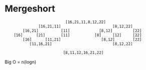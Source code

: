 # Mergeshort

                               [16,21,11,8,12,22] 
                   [16,21,11]                       [8,12,22]
            [16,21]          [11]             [8,12]         [22]
        [16]      [21]       [11]           [8]     [12]     [22]
            [16]      [11,21]                  [8,12]        [22]
               [11,16,21]                           [8,12,22]
                              
                              [8,11,12,16,21,22]




 Big O = n(logn)
